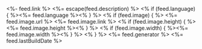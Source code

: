 <?xml version="1.0" encoding="UTF-8"?>

<rss  xmlns:atom="http://www.w3.org/2005/Atom" 
      xmlns:media="http://search.yahoo.com/mrss/" 
      xmlns:content="http://purl.org/rss/1.0/modules/content/" 
      xmlns:dc="http://purl.org/dc/elements/1.1/" 
      version="2.0">
<channel>

<title><%= escape(feed.title) %></title>
<link><%- feed.link %></link>
<atom:link href="<%- feed.feedLink %>" rel="self" type="application/rss+xml"/>
<description><%= escape(feed.description) %></description>
<% if (feed.language) { %><language><%= feed.language %></language><% } %>
<% if (feed.image) { %><image>
<url><%= feed.image.url %></url>
<title><%= escape(feed.image.title) %></title>
<link><%= feed.image.link %></link>
<% if (feed.image.height) { %><height><%= feed.image.height %></height><% } %>
<% if (feed.image.width) { %><width><%= feed.image.width %></width><% } %>
</image><% } %>
<generator><%= feed.generator %></generator>
<lastBuildDate><%= feed.lastBuildDate %></lastBuildDate>
